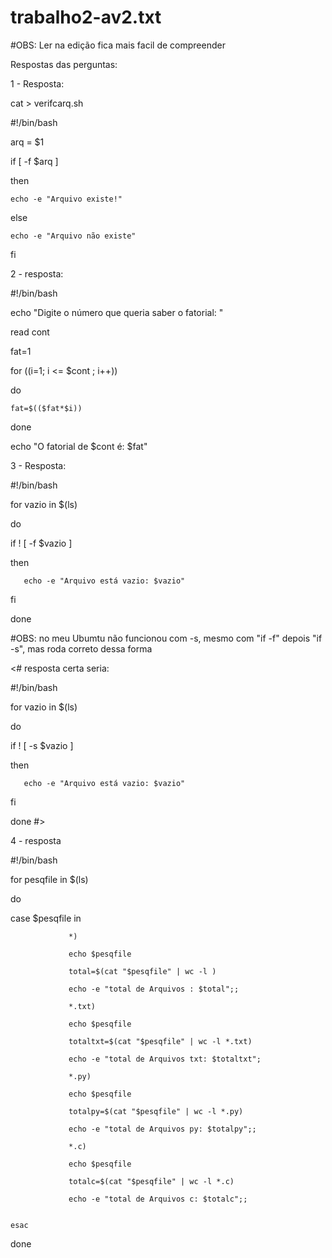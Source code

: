 # trabalho2-av2.txt

#OBS: Ler na edição fica mais facil de compreender

Respostas das perguntas:

1 - Resposta:

cat > verifcarq.sh

#!/bin/bash

arq = $1

if [ -f $arq ]

then

    echo -e "Arquivo existe!"
    
else

    echo -e "Arquivo não existe"
    
fi





2 - resposta:

#!/bin/bash

echo "Digite o número que queria saber o fatorial: "

read cont

fat=1

for ((i=1; i <= $cont ; i++))

do

    fat=$(($fat*$i))
    
done

echo "O fatorial de $cont é: $fat"




3 - Resposta:

#!/bin/bash

for vazio in $(ls)

do

   if ! [ -f $vazio  ]
   
   then
   
       echo -e "Arquivo está vazio: $vazio"
       
   fi
   
done

#OBS: no meu Ubumtu não funcionou com -s, mesmo com "if -f" depois "if -s", mas roda correto dessa forma

<# resposta certa seria: 

#!/bin/bash

for vazio in $(ls)

do

   if ! [ -s $vazio  ]
   
   then
   
       echo -e "Arquivo está vazio: $vazio"
       
   fi
   
done
#>




4 - resposta

#!/bin/bash

for pesqfile in $(ls)

do

  case $pesqfile in
                 
                 *)
                 
                 echo $pesqfile
                  
                 total=$(cat "$pesqfile" | wc -l )
                  
                 echo -e "total de Arquivos : $total";;
  
                 *.txt)
                 
                 echo $pesqfile
                 
                 totaltxt=$(cat "$pesqfile" | wc -l *.txt)
                 
                 echo -e "total de Arquivos txt: $totaltxt";
                 
                 *.py)
                 
                 echo $pesqfile
                 
                 totalpy=$(cat "$pesqfile" | wc -l *.py)
                 
                 echo -e "total de Arquivos py: $totalpy";;
                 
                 *.c)
                 
                 echo $pesqfile
                 
                 totalc=$(cat "$pesqfile" | wc -l *.c)
                 
                 echo -e "total de Arquivos c: $totalc";;
                                
                  
    esac
    
 done
                  
                 
                 
                 


